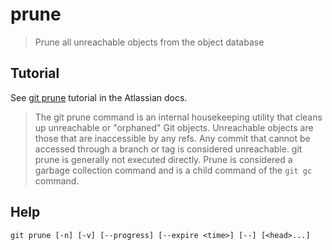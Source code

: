 # prune
> Prune all unreachable objects from the object database


## Tutorial

See [git prune](https://www.atlassian.com/git/tutorials/git-prune) tutorial in the Atlassian docs.

> The git prune command is an internal housekeeping utility that cleans up unreachable or "orphaned" Git objects. Unreachable objects are those that are inaccessible by any refs. Any commit that cannot be accessed through a branch or tag is considered unreachable. git prune is generally not executed directly. Prune is considered a garbage collection command and is a child command of the `git gc` command.


## Help

```
git prune [-n] [-v] [--progress] [--expire <time>] [--] [<head>...]
```
